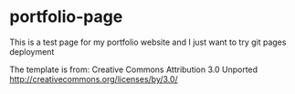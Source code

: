# portfolio-page

This is a test page for my portfolio website and I just want to try git pages deployment

The template is from:
Creative Commons Attribution 3.0 Unported
http://creativecommons.org/licenses/by/3.0/
